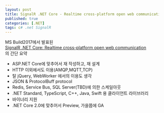 ```yaml
---
layout: post
title: SignalR .NET Core - Realtime cross-platform open web communication
published: true
categories: [.NET]
tags: c# .net SignalR
---
```

MS Build2017에서 발표된  
[SignalR .NET Core: Realtime cross-platform open web communication](https://channel9.msdn.com/Events/Build/2017/B8078)  
의 간단 요약  

- ASP.NET Core에 맞추어서 재 작성하고, 재 설계  
- HTTP 이외에서도 이용(AMQP,MQTT,TCP)  
- 탈 jQuery, WebWorker 에서의 이용도 생각
- JSON & ProtocolBuff protocol  
- Redis, Service Bus, SQL Server(TBD)에 의한 스케일아웃  
- .NET Standard, TypeScript, C++, Java, Swift 용 클라이언트 라이브러리  
- 바이너리 지원  
- .NET Core 2.0에 맞추어서 Preview, 가을쯤에 GA